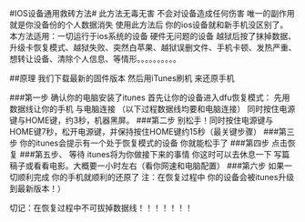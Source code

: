 #IOS设备通用救砖方法#
此方法无毒无害 不会对设备造成任何伤害 唯一的副作用就是你没备份的个人数据消失 使用此方法后 你的ios设备就和新手机没区别了。
本方法适用：一切运行于ios系统的设备 硬件无问题的设备
越狱后按了抹掉数据、升级卡恢复模式、越狱失败、突然白苹果、越狱误删文件、手机卡顿、发热严重、想转让设备、清除个人信息、等情形。。。。。。。。。。

##原理 我们下载最新的固件版本 然后用iTunes刷机 来还原手机

###第一步
确认你的电脑安装了itunes
首先让你的设备进入dfu恢复模式：
先用数据线让你的手机 与电脑连接 （以下过程数据线均要和电脑连接）
同时按住电源键与HOME键，约3秒，机器黑屏。
###第二步
别松手！同时按住电源键与HOME键7秒，松开电源键，并保持按住HOME键约15秒（最关键步骤）
###第三步
你的itunes会提示有一个处于恢复模式的设备 你就能松手了
###第四步 
点击恢复
###第五步、
等待
itunes将为你做接下来的事情 你这时可以去休息一下 写篇稿子或看看电影。大概要一小时左右（看你网速和电脑配置）
###第六步 
如果一切顺利完成 你的手机就顺利的还原了 注：在恢复过程中 你的设备会被itunes升级到最新版本！）

切记：在恢复过程中不可拔掉数据线！！！！！！！
